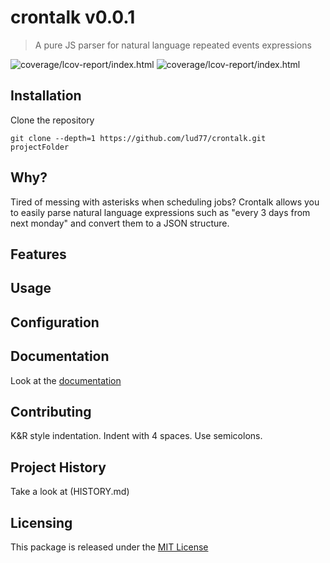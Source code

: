 # crontalk v0.0.1
> A pure JS parser for natural language repeated events expressions

![coverage/lcov-report/index.html](https://img.shields.io/badge/tests-passing-green.svg)
![coverage/lcov-report/index.html](https://img.shields.io/badge/coverage-68.32-green.svg)


## Installation

Clone the repository

	git clone --depth=1 https://github.com/lud77/crontalk.git projectFolder


## Why?

Tired of messing with asterisks when scheduling jobs? Crontalk allows you to easily parse natural language expressions such as "every 3 days from next monday" and convert them to a JSON structure.


## Features




## Usage




## Configuration







## Documentation

Look at the [documentation](docs/index.html)



## Contributing

K&R style indentation. Indent with 4 spaces. Use semicolons.



## Project History

Take a look at (HISTORY.md)



## Licensing

This package is released under the [MIT License](https://opensource.org/licenses/MIT)

